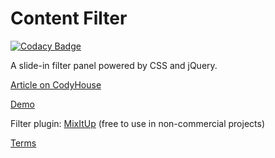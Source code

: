 Content Filter
=========

[![Codacy Badge](https://api.codacy.com/project/badge/Grade/9908d0af35d44142b140124ed8aefdf2)](https://app.codacy.com/app/tomas99batista/2GoCommunity?utm_source=github.com&utm_medium=referral&utm_content=tomas99batista/2GoCommunity&utm_campaign=Badge_Grade_Settings)

A slide-in filter panel powered by CSS and jQuery.

[Article on CodyHouse](http://codyhouse.co/gem/content-filter/)

[Demo](http://codyhouse.co/demo/content-filter/index.html)

Filter plugin: [MixItUp](https://github.com/patrickkunka/mixitup) (free to use in non-commercial projects)
 
[Terms](http://codyhouse.co/terms/)
